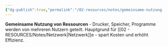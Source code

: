 ```yaml
---
{"dg-publish":true,"permalink":"/02-resources/notes/gemeinsame-nutzung-von-ressourcen/","tags":["netzwerk/vorteile","organisation/effizienz"],"noteIcon":"","updated":"2025-08-28T20:50:30.000+02:00"}
---
```



**Gemeinsame Nutzung von Ressourcen** - Drucker, Speicher, Programme werden von mehreren Nutzern geteilt.
Hauptgrund für [[02 - RESOURCES/Notes/Netzwerk\|Netzwerk]]e - spart Kosten und erhöht Effizienz.